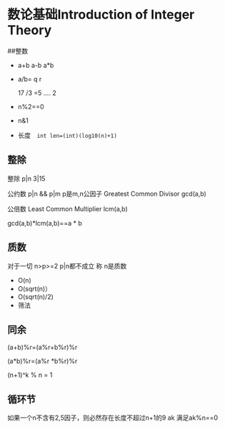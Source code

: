 # 数论基础Introduction of Integer Theory

##整数
- a+b a-b a*b 

- a/b= q   r

  17 /3 =5 .... 2

- n%2==0  

- n&1

- 长度```  int len=(int)(log10(n)+1)```
## 整除

整除 p|n  3|15

公约数 p|n && p|m  p是m,n公因子 Greatest Common Divisor  gcd(a,b)

公倍数 Least Common Multiplier  lcm(a,b)

gcd(a,b)*lcm(a,b)==a  * b

## 质数

对于一切 n>p>=2   p|n都不成立  称 n是质数

- O(n)
- O(sqrt(n)）
- O(sqrt(n)/2)
- 筛法

## 同余

(a+b)%r=(a%r+b%r)%r

(a*b)%r=(a%r *b%r)%r

(n+1)^k % n = 1

## 循环节

如果一个n不含有2,5因子，则必然存在长度不超过n+1的9 ak 满足ak%n==0


